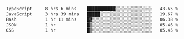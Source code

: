<!--START_SECTION:waka-->

```txt
TypeScript     8 hrs 6 mins    ███████████░░░░░░░░░░░░░░   43.65 %
JavaScript     3 hrs 39 mins   █████░░░░░░░░░░░░░░░░░░░░   19.67 %
Bash           1 hr 11 mins    █▓░░░░░░░░░░░░░░░░░░░░░░░   06.38 %
JSON           1 hr            █▒░░░░░░░░░░░░░░░░░░░░░░░   05.46 %
CSS            1 hr            █▒░░░░░░░░░░░░░░░░░░░░░░░   05.45 %
```

<!--END_SECTION:waka-->